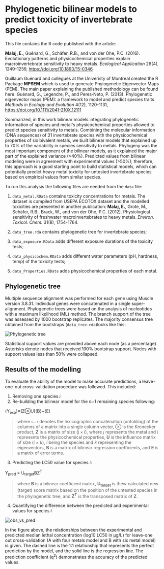 # Phylogenetic bilinear models to predict toxicity of invertebrate species

This file contains the R code published with the article:

**Malaj, E.**, Guénard, G., Schäfer, R.B., and von der Ohe, P.C. (2016). Evolutionary patterns and physicochemical properties explain macroinvertebrate sensitivity to heavy metals. *Ecological Application* 26(4), 1249-1259, https://doi.org/10.1890/15-0346


Guillaum Guénard and collegues at the Univeristy of Montreal created the R Package **MPSEM** which is used to generate Phylogenetic Eigenvector Maps (PEM). The main paper explaining the published methodology can be found here: Guénard, G., Legendre, P., and Peres‐Neto, P. (2013). Phylogenetic eigenvector maps (PEM): a framework to model and predict species traits. *Methods in Ecology and Evolution* 4(12), 1120-1131,  https://doi.org/10.1111/2041-210X.12111

Summarized, in this work bilinear models integrating phylogenetic information of species and metal's physicochemical properties allowed to predict species sensitivity to metals. Combining the molecular information (DNA sequences) of 31 invertebrate species with the physicochemical properties of six bivalent metals, we built bilinear models that explained up to 70% of the variability in species sensitivity to metals. Phylogeny was the most important component of the bilinear models, as it explained the major part of the explained variance (>40%). Predicted values from bilinear modeling were in agreement with experimental values (>50%); therefore, this approach is a good starting point to build statistical models, which can potentially predict heavy metal toxicity for untested invertebrate species based on empirical values from similar species. 

To run this analysis the following files are needed from the `data` file:
1. `data_metal.RData` contains toxicity concentrations for metals. The dataset is compiled from USEPA ECOTOX dataset and the modelled toxicities are presented in another publication: **Malaj, E.**, Grote, M., Schäfer, R.B., Brack, W., and von der Ohe, P.C. (2012). Physiological sensitivity of freshwater macroinvertebrates to heavy metals. *Environ. Toxicol. Chem.* 31(8), 1754-1764.

2. `data_tree.rda` contains phylogenetic tree for invertebrate species; 

3. `data_exposure.RData` adds different exposure durations of the toxicity tests;

4. `data_physicochem.RData` adds different water parameters (pH, hardness, temp) of the toxicity tests;

5. `data_Properties.RData` adds physicochemical properties of each metal.


## Phylogenetic tree  

Multiple sequence alignment was performed for each gene using Muscle version 3.8.31. Individual genes were concatenated in a single super- alignment. Phylogenetic trees were based on the analysis of nucleotides with a maximum likelihood (ML) method. The branch support of the tree was assessed by 1000 bootstrap replicates. The majority consensus tree obtained from the bootstraps (`data_tree.rda`)looks like this:

![Phylogenetic tree](https://user-images.githubusercontent.com/54320408/94322270-35e63500-ff4f-11ea-91dc-59153bb8e227.jpeg)


Statistical support values are provided above each node (as a percentage). Asterisks denote nodes that received 100% bootstrap support. Nodes with support values less than 50% were collapsed.

## Results of the modelling

To evaluate the ability of the model to make accurate predictions, a leave-one-out cross-validation procedure was followed. This included:

1. Removing one species *i* 
2. Re-building the bilinear model for the *n−1* remaining species following:

⟨Y<sub>exp</sub>⟩=(Z⊗U)⟨B⟩+⟨E⟩

> where ‹…› denotes the lexicographic concatenation (unfolding) of the columns of a matrix into a single column vector, ⊗ is the Kronecker product, **Z** is a matrix of size (*j* × *l*), where *j* represents the metal and *l* represents the physicochemical properties, **U** is the influence matrix of size (*i* × *k*), *i* being the species and *k* representing the eigenvectors, **B** is a matrix of bilinear regression coefficients, and **E** is a matrix of error terms. 


3. Predicting the LC50 value for species *i*: 

Y<sub>pred</sub> = U<sub>target</sub>BZ<sup>T</sup>

> where **B** is a bilinear coefficient matrix, **U<sub>target</sub>** is thew calculated new (target) score matrix based on the position of the untested species in the phylogenetic tree, and **Z<sup>T</sup>** is the transposed matrix of **Z**.

4. Quantifying the difference between the predicted and experimental values for species *i*

![obs_vs_pred](https://user-images.githubusercontent.com/54320408/94323902-bbb8af00-ff54-11ea-95ca-6807a8822bc4.png)


In the figure above, the relationships between the experimental and predicted median lethal concentration (log10 LC50 in μg/L) for leave-one out cross-validation (A with four metals model and B with six metal model) is given. The dashed line is the 1:1 relationship that represents the perfect prediction by the model, and the solid line is the regression line. The prediction coefficient (q<sup>2</sup>) demonstrates the accuracy of the predicted values.






